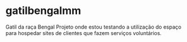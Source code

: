 # gatilbengalmm
Gatil da raça Bengal
Projeto onde estou testando a utilização do espaço para hospedar sites de clientes que fazem serviços voluntários.
